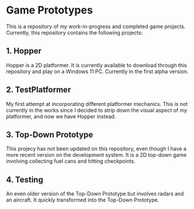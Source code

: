 # Game Prototypes


This is a repository of my work-in-progress and completed game projects. Currently, this repository contains the following projects:

## 1. Hopper

Hopper is a 2D platformer. It is currently available to download through this repository and play on a Windows 11 PC. Currently in the first alpha version.

## 2. TestPlatformer

My first attempt at incorporating different platformer mechanics. This is not currently in the works since I decided to strip down the visual aspect of my platformer, and now we have Hopper instead.

## 3. Top-Down Prototype

This projecy has not been updated on this repository, even though I have a more recent version on the development system. It is a 2D top-down game involving collecting fuel cans and hitting checkpoints.

## 4. Testing

An even older version of the Top-Down Prototype but involves radars and an aircraft. It quickly transformed into the Top-Down Prototype.

